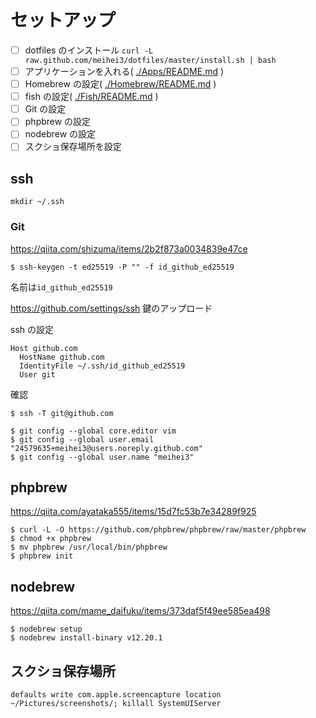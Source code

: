 # セットアップ

- [ ] dotfiles のインストール `curl -L raw.github.com/meihei3/dotfiles/master/install.sh | bash`
- [ ] アプリケーションを入れる( [./Apps/README.md](./Apps/README.md) )
- [ ] Homebrew の設定( [./Homebrew/README.md](./Homebrew/README.md) )
- [ ] fish の設定( [./Fish/README.md](./Fish/README.md) )
- [ ] Git の設定
- [ ] phpbrew の設定
- [ ] nodebrew の設定
- [ ] スクショ保存場所を設定

## ssh

```
mkdir ~/.ssh
```

### Git

https://qiita.com/shizuma/items/2b2f873a0034839e47ce

```
$ ssh-keygen -t ed25519 -P "" -f id_github_ed25519
```

名前は`id_github_ed25519`

https://github.com/settings/ssh 鍵のアップロード

ssh の設定

```
Host github.com
  HostName github.com
  IdentityFile ~/.ssh/id_github_ed25519
  User git
```

確認

```
$ ssh -T git@github.com
```

```
$ git config --global core.editor vim
$ git config --global user.email "24579635+meihei3@users.noreply.github.com"
$ git config --global user.name "meihei3"
```

## phpbrew

https://qiita.com/ayataka555/items/15d7fc53b7e34289f925

```
$ curl -L -O https://github.com/phpbrew/phpbrew/raw/master/phpbrew
$ chmod +x phpbrew
$ mv phpbrew /usr/local/bin/phpbrew
$ phpbrew init
```

## nodebrew

https://qiita.com/mame_daifuku/items/373daf5f49ee585ea498

```
$ nodebrew setup
$ nodebrew install-binary v12.20.1
```

## スクショ保存場所

```
defaults write com.apple.screencapture location ~/Pictures/screenshots/; killall SystemUIServer
```
